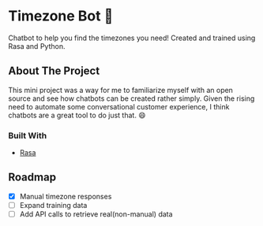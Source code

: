 # Timezone Bot 🤖
Chatbot to help you find the timezones you need! Created and trained using Rasa and Python.

<!-- ABOUT THE PROJECT -->
## About The Project

This mini project was a way for me to familiarize myself with an open source and see how chatbots can be created rather simply. Given the rising need to automate some conversational customer experience, I think chatbots are a great tool to do just that. :smile:


### Built With

* [Rasa](https://rasa.com/)


<!-- ROADMAP -->
## Roadmap

- [x] Manual timezone responses
- [ ] Expand training data
- [ ] Add API calls to retrieve real(non-manual) data
